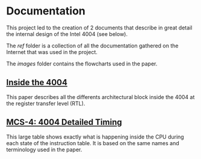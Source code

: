 # Documentation

This project led to the creation of 2 documents that describe in great detail the internal design of the Intel 4004 (see below). 

The *ref* folder is a collection of all the documentation gathered on the Internet that was used in the project.

The *images* folder contains the flowcharts used in the paper.

## [Inside the 4004](./Inside_the_Intel_4004.pdf)

This paper describes all the differents architectural block inside the 4004 at the register transfer level (RTL).

## [MCS-4: 4004 Detailed Timing](./MCS-4-4004-Detailed-Timing.pdf)

This large table shows exactly what is happening inside the CPU during each state of the instruction table. It is based on the same 
names and terminology used in the paper.

